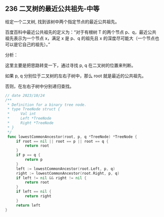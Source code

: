## 236 二叉树的最近公共祖先-中等

给定一个二叉树, 找到该树中两个指定节点的最近公共祖先。

百度百科中最近公共祖先的定义为：“对于有根树 T 的两个节点 p、q，最近公共祖先表示为一个节点 x，满足 x 是 p、q 的祖先且 x 的深度尽可能大（一个节点也可以是它自己的祖先）。”



分析：

这里主要是把思路转变一下，通过寻找 p, q 在二叉树的位置来判断。

如果 p, q 分别位于二叉树的左右子树中，那么 root 就是最近的公共祖先。

否则，在左右子树中分别递归查找。

```go
// date 2023/10/24
/**
 * Definition for a binary tree node.
 * type TreeNode struct {
 *     Val int
 *     Left *TreeNode
 *     Right *TreeNode
 * }
 */
 func lowestCommonAncestor(root, p, q *TreeNode) *TreeNode {
     if root == nil || root == p || root == q {
         return root
     }
     if p == q {
         return p
     }
     left := lowestCommonAncestor(root.Left, p, q)
     right := lowestCommonAncestor(root.Right, p, q)
     if left != nil && right != nil {
         return root
     }
     if left == nil {
         return right
     }
     return left
}
```

